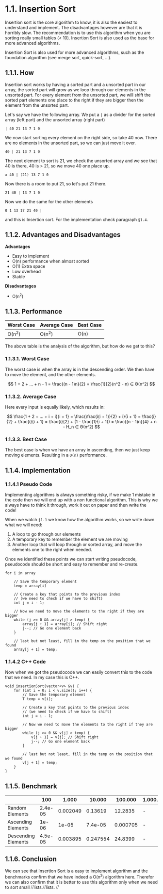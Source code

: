 # 1.1. Insertion Sort
Insertion sort is the core algorithm to know, it is also the easiest to understand and implement. The disadvantages however are that it is horribly slow. The recommendation is to use this algorithm when you are sorting really small tables (< 10). Insertion Sort is also used as the base for more advanced algorithms.

Insertion Sort is also used for more advanced algorithms, such as the foundation algorithm (see merge sort, quick-sort, ...).

## 1.1.1. How
Insertion sort works by having a sorted part and a unsorted part in our array, the sorted part will grow as we loop through our elements in the unsorted part. For every element from the unsorted part, we will shift the sorted part elements one place to the right if they are bigger then the element from the unsorted part.

Let's say we have the following array. We put a  `|` as a divider for the sorted array (left part) and the unsorted array (right part)

```
| 40 21 13 7 1 0
```

We now start sorting every element on the right side, so take 40 now. There are no elements in the unsorted part, so we can just move it over.

```
40 | 21 13 7 1 0
```

The next element to sort is 21, we check the unsorted array and we see that 40 is there, 40 is > 21, so we move 40 one place up.

```
x 40 | (21) 13 7 1 0
```

Now there is a room to put 21, so let's put 21 there.

```
21 40 | 13 7 1 0
```

Now we do the same for the other elements

```
0 1 13 17 21 40 |
```

and this is Insertion sort. For the implementation check paragraph `§1.4`.

## 1.1.2. Advantages and Disadvantages
**Advantages**
- Easy to implement
- O(n) performance when almost sorted
- O(1) Extra space
- Low overhead
- Stable

**Disadvantages**
- O(n<sup>2</sup>)

## 1.1.3. Performance
|Worst Case|Average Case|Best Case|
|-|-|-|
|O(n<sup>2</sup>)|O(n<sup>2</sup>)|O(n)

The above table is the analysis of the algorithm, but how do we get to this?

### 1.1.3.1. Worst Case
The worst case is when the array is in the descending order. We then have to move the element, and the other elements.

$$
1 + 2 + ... + n - 1 = \frac{(n - 1)n}{2} = \frac{1}{2}(n^2 - n) ∈ Θ(n^2)
$$
### 1.1.3.2. Average Case
Here every input is equally likely,  which results in:

$$
\frac{1 + 2 + ... + i + i}{i + 1} = \frac{\frac{i(i + 1)}{2} + i}{i + 1} = \frac{i}{2} + \frac{i}{i + 1} = \frac{i}{2} + (1 - \frac{1}{i + 1}) = \frac{(n - 1)n}{4} + n - H_n ∈ Θ(n^2)
$$


### 1.1.3.3. Best Case
The best case is when we have an array in ascending, then we just keep moving elements. Resulting in a `O(n)` performance.

## 1.1.4. Implementation
### 1.1.4.1 Pseudo Code
Implementing algorithms is always something risky, if we make 1 mistake in the code then we will end up with a non functional algorithm. This is why we always have to think it through, work it out on paper and then write the code!

When we watch `§1.1` we know how the algorithm works, so we write down what we will need:

1. A loop to go through our elements
2. A temporary key to remember the element we are moving
3. Another loop that will loop through or sorted array, and move the elements one to the right when needed.

Once we identified these points we can start writing pseudocode, pseudocode should be short and easy to remember and re-create.


	for i in array

		// Save the temporary element
		temp = array[i]

		// Create a key that points to the previous index
		// (we need to check if we have to shift)
		int j = i - 1;

		// Now we need to move the elements to the right if they are bigger
		while (j >= 0 && array[j] > temp) {
			array[j + 1] = array[j]; // Shift right
			j--; // Go one element back
		}

		// last but not least, fill in the temp on the position that we found
		array[j + 1] = temp;


### 1.1.4.2 C++ Code
Now when we got the pseudocode we can easily convert this to the code that we need.  In my case this is C++.

	void insertionSort(vector<v> &v) {
		for (int i = 0; i < v.size(); i++) {
			// Save the temporary element
			T temp = v[i];

			// Create a key that points to the previous index
			// (we need to check if we have to shift)
			int j = i - 1;

			// Now we need to move the elements to the right if they are bigger
			while (j >= 0 && v[j] > temp) {
				v[j + 1] = v[j]; // Shift right
				j--; // Go one element back
			}

			// last but not least, fill in the temp on the position that we found
			v[j + 1] = temp;
		}
	}

## 1.1.5. Benchmark
|&nbsp;| 100 | 1.000 | 10.000 | 100.000 | 1.000.000
|-|-|-|-|-|-|
|Random Elements|2.4e-05|0.002049|0.13619|12.2835|-|
|Ascending Elements|1e-06|1e-05|7.4e-05|0.000705|-|
|Descending Elements|4.5e-05|0.003895|0.247554|24.8399|-|

## 1.1.6. Conclusion
We can see that Insertion Sort is a easy to implement algorithm and the benchmarks confirm that we have indeed a O(n<sup>2</sup>) algorithm here. Therefor we can also confirm that it is better to use this algorithm only when we need to sort small ⧸⧸lists.⧸⧸lists. ⧸⧸<!--se_discussion_list:{"RXYnYpPfThONEjjX66SYunwq":{"selectionStart":5245,"type":"conflict","selectionEnd":5264,"discussionIndex":"RXYnYpPfThONEjjX66SYunwq"}}-->
